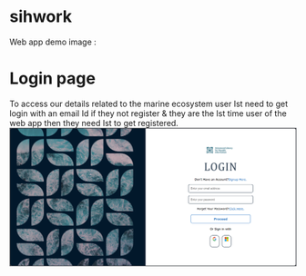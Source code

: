 # sihwork 

Web app demo image : 
# Login page
To access our details related to the marine ecosystem  user Ist need to get login with an email Id 
if they not register & they are the Ist time user of the web app then they need Ist to get registered.
![alt text](<Demo WEB.png>)
